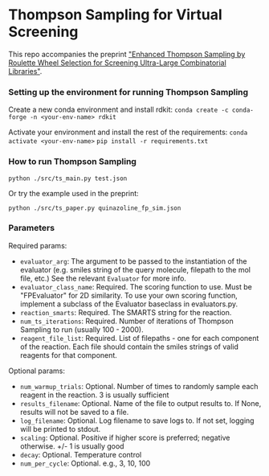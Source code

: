 # Thompson Sampling for Virtual Screening

This repo accompanies the preprint ["Enhanced Thompson Sampling by Roulette Wheel Selection for
Screening Ultra-Large Combinatorial Libraries"](https://).

### Setting up the environment for running Thompson Sampling

Create a new conda environment and install rdkit:
`conda create -c conda-forge -n <your-env-name> rdkit`

Activate your environment and install the rest of the requirements:
`conda activate <your-env-name>`
`pip install -r requirements.txt`

### How to run Thompson Sampling

`python ./src/ts_main.py test.json`

Or try the example used in the preprint:

`python ./src/ts_paper.py quinazoline_fp_sim.json`

### Parameters

Required params:
- `evaluator_arg`: The argument to be passed to the instantiation of the evaluator (e.g. smiles string of the query
molecule, filepath to the mol file, etc.) See the relevant `Evaluator` for more info.
- `evaluator_class_name`: Required. The scoring function to use. Must be "FPEvaluator" for 2D similarity. To use your own scoring function, implement a subclass of the
Evaluator baseclass in evaluators.py.
- `reaction_smarts`: Required. The SMARTS string for the reaction.
- `num_ts_iterations`: Required. Number of iterations of Thompson Sampling to run (usually 100 - 2000).
- `reagent_file_list`: Required. List of filepaths - one for each component of the reaction. Each file should contain the
smiles strings of valid reagents for that component.

Optional params:
- `num_warmup_trials`: Optional. Number of times to randomly sample each reagent in the reaction. 3 is usually sufficient
- `results_filename`: Optional. Name of the file to output results to. If None, results will not be saved to a file.
- `log_filename`: Optional. Log filename to save logs to. If not set, logging will be printed to stdout.
- `scaling`: Optional. Positive if higher score is preferred; negative otherwise. +/- 1 is usually good
- `decay`: Optional. Temperature control
- `num_per_cycle`: Optional. e.g., 3, 10, 100

